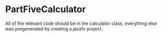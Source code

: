 # PartFiveCalculator

All of the relevant code should be in the calculator class, everything else was pregenerated by creating a javafx project.
